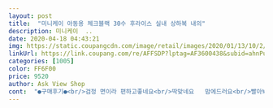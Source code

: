 ```yaml
---
layout: post 
title:  "미니케이 아동용 체크블랙 30수 후라이스 실내 상하복 내의" 
description: 미니케이  ..
date: 2020-04-18 04:43:21 
img: https://static.coupangcdn.com/image/retail/images/2020/01/13/10/2/0c9704b0-0138-46a9-b3e3-16a4418a0bd6.jpg 
linkUrl: https://link.coupang.com/re/AFFSDP?lptag=AF3600438&subid=ahnPublicAsk&pageKey=1172228597&itemId=2150331924&vendorItemId=70148652932&traceid=V0-113-ab9e1c9f426ff320 
categories: [1005] 
color: FF6F00 
price: 9520 
author: Ask View Shop 
cont:  "●구매후기●<br/>검정 면이라 편하고좋네요<br/>딱맞네요   맘에드러요<br/>빨아봐야 알듯.<br/>.<br/><br/>사이즈 넉넉하고 좋아요<br/>일단 국산이라 믿고 구매한거구요.<br/><br/>첫 느낌은 거칠고 뻣뻣한 느낌.<br/><br/>" 
---
```


